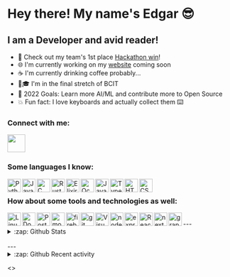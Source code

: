# Hey there! My name's Edgar 😎

## I am a Developer and avid reader!
- 🥇 Check out my team's 1st place [Hackathon win][hackathon-icue]!
- 🌐 I'm currently working on my [website][website] coming soon
- ☕ I'm currently drinking coffee probably... 
- 🧑🎓 I'm in the final stretch of BCIT
- 🥅 2022 Goals: Learn more AI/ML and contribute more to Open Source
- 💥 Fun fact: I love keyboards and actually collect them ⌨️

### Connect with me:
<a href="https://www.linkedin.com/in/edgarcoime/">
  <img src="https://cdn.jsdelivr.net/gh/devicons/devicon/icons/linkedin/linkedin-original.svg" width="40px" />
</a>

### Some languages I know:
<img align="left" src="https://cdn.jsdelivr.net/gh/devicons/devicon/icons/python/python-original.svg" alt="Python" width="30px" />
<img align="left" src="https://cdn.jsdelivr.net/gh/devicons/devicon/icons/java/java-original.svg" alt="Java" width="30px" />
<img align="left" src="https://cdn.jsdelivr.net/gh/devicons/devicon/icons/c/c-original.svg" alt="C" width="30px" />
<img align="left" src="https://cdn.jsdelivr.net/gh/devicons/devicon/icons/rust/rust-plain.svg" alt="Rust" width="30px" />
<img align="left" src="https://cdn.jsdelivr.net/gh/devicons/devicon/icons/elixir/elixir-original.svg" alt="Elixir" width="30px" />
<img align="left" src="https://cdn.jsdelivr.net/gh/devicons/devicon/icons/ocaml/ocaml-original.svg" alt="Ocaml" width="30px" />
<img align="left" src="https://cdn.jsdelivr.net/gh/devicons/devicon/icons/javascript/javascript-original.svg" alt="Javascript" width="30px" />
<img align="left" src="https://cdn.jsdelivr.net/gh/devicons/devicon/icons/typescript/typescript-original.svg" alt="Typescript" width="30px" />
<img align="left" src="https://cdn.jsdelivr.net/gh/devicons/devicon/icons/html5/html5-original.svg" alt="HTML5" width="30px" />
<img align="left" src="https://cdn.jsdelivr.net/gh/devicons/devicon/icons/css3/css3-original.svg" alt="CSS3" width="30px" />

<br/>

### How about some tools and technologies as well:
<img align="left" src="https://cdn.jsdelivr.net/gh/devicons/devicon/icons/linux/linux-original.svg" alt="Linux" width="30px" />
<img align="left" src="https://cdn.jsdelivr.net/gh/devicons/devicon/icons/docker/docker-original.svg" alt="Docker" width="30px" />
<img align="left" src="https://cdn.jsdelivr.net/gh/devicons/devicon/icons/postgresql/postgresql-original.svg" alt="Postgres" width="30px" />
<img align="left" src="https://cdn.jsdelivr.net/gh/devicons/devicon/icons/mongodb/mongodb-original.svg" alt="mongodb" width="30px" />
<img align="left" src="https://cdn.jsdelivr.net/gh/devicons/devicon/icons/firebase/firebase-plain.svg" alt="firebase" width="30px" />
<img align="left" src="https://cdn.jsdelivr.net/gh/devicons/devicon/icons/git/git-original.svg" alt="git" width="30px" />
<img align="left" src="https://cdn.jsdelivr.net/gh/devicons/devicon/icons/vscode/vscode-original.svg" alt="Visual Studio Code" width="30px" />
<img align="left" src="https://cdn.jsdelivr.net/gh/devicons/devicon/icons/nodejs/nodejs-original.svg" alt="nodejs" width="30px" />
<img align="left" src="https://cdn.jsdelivr.net/gh/devicons/devicon/icons/express/express-original.svg" alt="express" width="30px" />
<img align="left" src="https://cdn.jsdelivr.net/gh/devicons/devicon/icons/react/react-original.svg" alt="React" width="30px" />
<img align="left" src="https://cdn.jsdelivr.net/gh/devicons/devicon/icons/nextjs/nextjs-original.svg" alt="next js" width="30px" />
<img align="left" src="https://cdn.jsdelivr.net/gh/devicons/devicon/icons/graphql/graphql-plain.svg" alt="graphql" width="30px" />

<br />
---

<details>
  <summary>:zap: Github Stats</summary>

  ![Edgar's GitHub stats](https://github-readme-stats.vercel.app/api?username=edgarcoime&count_private=true&show_icons=true&theme=onedark)
</details>

<br />
---

<details>
  <summary>:zap: Github Recent activity</summary>

<!--START_SECTION:activity-->
<!--END_SECTION:activity-->

</details>

<>


[website]: https://www.edgarcoime.com/
[linkedin]: https://www.linkedin.com/in/edgarcoime/
[hackathon-icue]: https://devpost.com/software/i-cue?ref_content=user-portfolio&ref_feature=in_progress